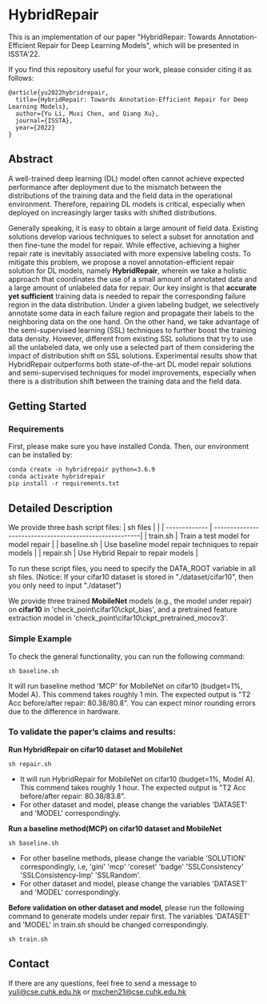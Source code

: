 # HybridRepair

This is an implementation of our paper "HybridRepair: Towards Annotation-Efficient Repair for Deep Learning Models", which will be presented in ISSTA'22.

If you find this repository useful for your work, please consider citing it as follows:
```
@article{yu2022hybridrepair,
  title={HybridRepair: Towards Annotation-Efficient Repair for Deep Learning Models},
  author={Yu Li, Muxi Chen, and Qiang Xu},
  journal={ISSTA},
  year={2022}
}
```

## Abstract

A well-trained deep learning (DL) model often cannot achieve expected performance after deployment due to the mismatch between the distributions of the training data and the field data in the operational environment. Therefore, repairing DL models is critical, especially when deployed on increasingly larger tasks with shifted distributions. 

Generally speaking, it is easy to obtain a large amount of field data. Existing solutions develop various techniques to select a subset for annotation and then fine-tune the model for repair. While effective, achieving a higher repair rate is inevitably associated with more expensive labeling costs. To mitigate this problem, we propose a novel annotation-efficient repair solution for DL models, namely **HybridRepair**, wherein we take a holistic approach that coordinates the use of a small amount of annotated data and a large amount of unlabeled data for repair. Our key insight is that **accurate yet sufficient** training data is needed to repair the corresponding failure region in the data distribution. Under a given labeling budget, we selectively annotate some data in each failure region and propagate their labels to the neighboring data on the one hand. On the other hand, we take advantage of the semi-supervised learning (SSL) techniques to further boost the training data density. However, different from existing SSL solutions that try to use all the unlabeled data, we only use a selected part of them considering the impact of distribution shift on SSL solutions. 
Experimental results show that HybridRepair outperforms both state-of-the-art DL model repair solutions and semi-supervised techniques for model improvements, especially when there is a distribution shift between the training data and the field data. 

## Getting Started
### Requirements

First, please make sure you have installed Conda. Then, our environment can be installed by:
```
conda create -n hybridrepair python=3.6.9
conda activate hybridrepair
pip install -r requirements.txt
```

## Detailed Description
We provide three bash script files:
| sh files      |                                                        |
| ------------- | -------------------------------------------------------| 
| train.sh      | Train a test model for model repair                    |
| baseline.sh      | Use baseline model repair techniques to repair models   | 
| repair.sh        | Use Hybrid Repair to repair models                      |
 
To run these script files, you need to specify the DATA_ROOT variable in all sh files. (Notice: If your cifar10 dataset is stored in "./dataset/cifar10", then you only need to input "./dataset") 

We provide three trained **MobileNet** models (e.g., the model under repair) on **cifar10** in 'check_point\cifar10\ckpt_bias', and a pretrained feature extraction model in 'check_point\cifar10\ckpt_pretrained_mocov3'. 

### Simple Example

To check the general functionality, you can run the following command:
```
sh baseline.sh
```
It will run baseline method 'MCP' for MobileNet on cifar10 (budget=1%, Model A). This commend takes roughly 1 min. The expected output is "T2 Acc before/after repair: 80.38/80.8". You can expect minor rounding errors due to the difference in hardware. 

### To validate the paper’s claims and results: 

**Run HybridRepair on cifar10 dataset and MobileNet**
```
sh repair.sh
```
- It will run HybridRepair for MobileNet on cifar10 (budget=1%, Model A). This commend takes roughly 1 hour. The expected output is "T2 Acc before/after repair: 80.38/83.8".
- For other dataset and model, please change the variables 'DATASET' and 'MODEL' correspondingly. 

**Run a baseline method(MCP) on cifar10 dataset and MobileNet**
```
sh baseline.sh
```
- For other baseline methods, please change the variable 'SOLUTION' correspondingly, i.e, 'gini' 'mcp' 'coreset' 'badge' 'SSLConsistency' 'SSLConsistency-Imp' 'SSLRandom'. 
- For other dataset and model, please change the variables 'DATASET' and 'MODEL' correspondingly. 

**Before validation on other dataset and model**, please run the following command to generate models under repair first. The variables 'DATASET' and 'MODEL' in train.sh should be changed correspondingly. 
```
sh train.sh
```

## Contact
If there are any questions, feel free to send a message to yuli@cse.cuhk.edu.hk or mxchen21@cse.cuhk.edu.hk



